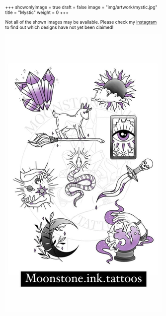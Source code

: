+++
showonlyimage = true
draft = false
image = "img/artwork/mystic.jpg"
title = "Mystic"
weight = 0
+++

Not all of the shown images may be available. Please check my [instagram](https://www.instagram.com/moonstone.ink.tattoos)
to find out which designs have not yet been claimed!

![image](/img/artwork/mystic.jpg)
